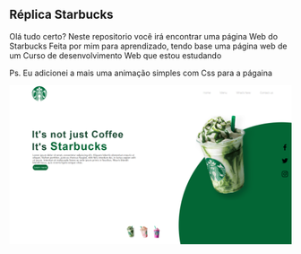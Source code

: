 ## Réplica Starbucks
Olá tudo certo?
Neste repositorio você irá encontrar uma página Web do Starbucks
Feita por mim para aprendizado, tendo base uma página web de um Curso de desenvolvimento Web que estou estudando

Ps. Eu adicionei a mais uma animação simples com Css para a págaina 

<img src="Starbucks.png" alt="Imagem Web">
